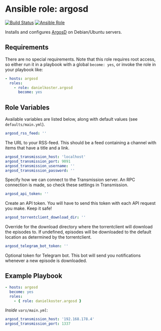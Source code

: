 # Ansible role: argosd
[![Build Status](https://travis-ci.org/danielkoster/ansible-role-argosd.svg?branch=master)](https://travis-ci.org/danielkoster/ansible-role-argosd)
[![Ansible Role](https://img.shields.io/ansible/role/16212.svg)](https://galaxy.ansible.com/danielkoster/argosd/)

Installs and configures [ArgosD](https://github.com/danielkoster/argosd) on Debian/Ubuntu servers.

## Requirements
There are no special requirements. Note that this role requires root access, so either run it in a playbook with a global `become: yes`, or invoke the role in your playbook like:

```yaml
- hosts: argosd
  roles:
    - role: danielkoster.argosd
      become: yes
```

## Role Variables
Available variables are listed below, along with default values (see `defaults/main.yml`).

```yaml
argosd_rss_feed: ''
```
The URL to your RSS-feed. This should be a feed containing a channel with items that have a title and a link. 

```yaml
argosd_transmission_host: 'localhost'
argosd_transmission_port: 9091
argosd_transmission_username: ''
argosd_transmission_password: ''
```
Specify how we can connect to the Transmission server. An RPC connection is made, so check these settings in Transmission.

```yaml
argosd_api_token: ''
```
Create an API token. You will have to send this token with each API request you make. Keep it safe!

```yaml
argosd_torrentclient_download_dir: ''
```
Override for the download directory where the torrentclient will download the episodes to. If undefined, episodes will be downloaded to the default location as determined by the torrentclient.

```yaml
argosd_telegram_bot_token: ''
```
Optional token for Telegram bot. This bot will send you notifications whenever a new episode is downloaded.

## Example Playbook
```yaml
- hosts: argosd
  become: yes
  roles:
    - { role: danielkoster.argosd }
```

*Inside `vars/main.yml`*:
```yaml
argosd_transmission_host: '192.168.178.4'
argosd_transmission_port: 1337
```
